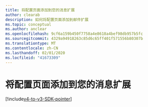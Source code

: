 ```yaml
---
title: 将配置页面添加到您的消息扩展
author: clearab
description: 如何将配置页面添加到邮件扩展
ms.topic: conceptual
ms.author: anclear
ms.openlocfilehash: 9cf6a159b450f7758a4e8618a4bef98db957b5fc
ms.sourcegitcommit: 4329a94918263c85d6c65ff401f571556b80307b
ms.translationtype: MT
ms.contentlocale: zh-CN
ms.lasthandoff: 02/01/2020
ms.locfileid: "41673309"
---
```

# <a name="add-a-configuration-page-to-your-messaging-extension"></a>将配置页面添加到您的消息扩展

[!include[v4-to-v3-SDK-pointer](~/includes/v4-to-v3-pointer-me.md)]